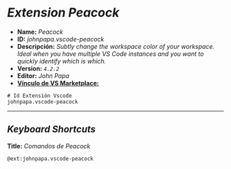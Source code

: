 <!-- Autor: Daniel Benjamin Perez Morales -->
<!-- GitHub: https://github.com/DanielBenjaminPerezMoralesDev13 -->
<!-- Gitlab: https://gitlab.com/DanielBenjaminPerezMoralesDev13 -->
<!-- Correo electrónico: danielperezdev@proton.me -->

# ***Extension Peacock***

- **Name:** *Peacock*
- **ID:** *johnpapa.vscode-peacock*
- **Descripción:** *Subtly change the workspace color of your workspace. Ideal when you have multiple VS Code instances and you want to quickly identify which is which.*
- **Version:** *`4.2.2`*
- **Editor:** *John Papa*
- **[Vínculo de VS Marketplace:](https://marketplace.visualstudio.com/items?itemName=johnpapa.vscode-peacock "https://marketplace.visualstudio.com/items?itemName=johnpapa.vscode-peacock")**

```plaintext
# Id Extensión Vscode
johnpapa.vscode-peacock
```

---

## ***Keyboard Shortcuts***

**Title:** *Comandos de Peacock*

```plaintext
@ext:johnpapa.vscode-peacock
```
